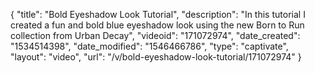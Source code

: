 {
    "title": "Bold Eyeshadow Look Tutorial",
    "description": "In this tutorial I created a fun and bold blue eyeshadow look using the new Born to Run collection from Urban Decay",
    "videoid": "171072974",
    "date_created": "1534514398",
    "date_modified": "1546466786",
    "type": "captivate",
    "layout": "video",
    "url": "\/v\/bold-eyeshadow-look-tutorial\/171072974"
}